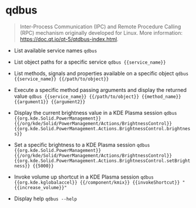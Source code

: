 # qdbus
> Inter-Process Communication (IPC) and Remote Procedure Calling (RPC) mechanism originally developed for Linux.
> More information: <https://doc.qt.io/qt-5/qtdbus-index.html>.

- List available service names
`qdbus`

- List object paths for a specific service
`qdbus {{service_name}}`

- List methods, signals and properties available on a specific object
`qdbus {{service_name}} {{/path/to/object}}`

- Execute a specific method passing arguments and display the returned value
`qdbus {{service_name}} {{/path/to/object}} {{method_name}} {{argument1}} {{argument2}}`

- Display the current brightness value in a KDE Plasma session
`qdbus {{org.kde.Solid.PowerManagement}} {{/org/kde/Solid/PowerManagement/Actions/BrightnessControl}} {{org.kde.Solid.PowerManagement.Actions.BrightnessControl.brightness}}`

- Set a specific brightness to a KDE Plasma session
`qdbus {{org.kde.Solid.PowerManagement}} {{/org/kde/Solid/PowerManagement/Actions/BrightnessControl}} {{org.kde.Solid.PowerManagement.Actions.BrightnessControl.setBrightness}} {{5000}}`

- Invoke volume up shortcut in a KDE Plasma session
`qdbus {{org.kde.kglobalaccel}} {{/component/kmix}} {{invokeShortcut}} "{{increase_volume}}"`

- Display help
`qdbus --help`
